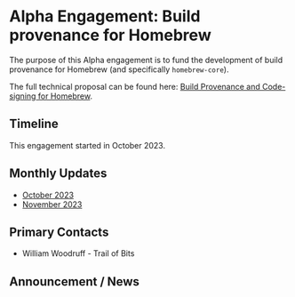 # Alpha Engagement: Build provenance for Homebrew

The purpose of this Alpha engagement is to fund the development of build
provenance for Homebrew (and specifically `homebrew-core`).

The full technical proposal can be found here:
[Build Provenance and Code-signing for Homebrew].

[Build Provenance and Code-signing for Homebrew]: https://repos.openssf.org/proposals/build-provenance-and-code-signing-for-homebrew

## Timeline

This engagement started in October 2023.

## Monthly Updates

* [October 2023](./update-2023-10.md)
* [November 2023](./update-2023-11.md)

## Primary Contacts

* William Woodruff - Trail of Bits

## Announcement / News
